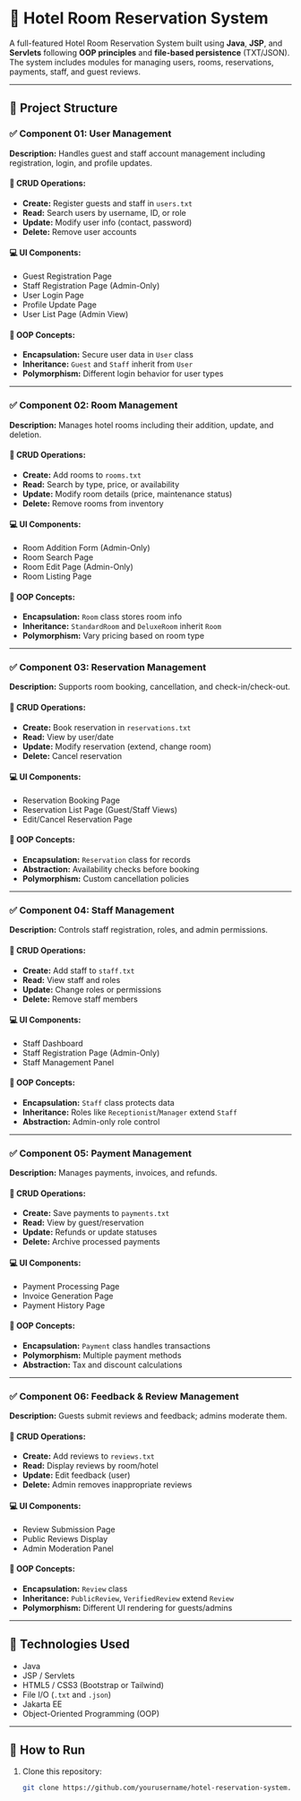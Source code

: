 # 🏨 Hotel Room Reservation System

A full-featured Hotel Room Reservation System built using **Java**, **JSP**, and **Servlets** following **OOP principles** and **file-based persistence** (TXT/JSON). The system includes modules for managing users, rooms, reservations, payments, staff, and guest reviews.

---

## 📁 Project Structure

### ✅ Component 01: User Management
**Description:** Handles guest and staff account management including registration, login, and profile updates.

#### 🔧 CRUD Operations:
- **Create:** Register guests and staff in `users.txt`
- **Read:** Search users by username, ID, or role
- **Update:** Modify user info (contact, password)
- **Delete:** Remove user accounts

#### 💻 UI Components:
- Guest Registration Page
- Staff Registration Page (Admin-Only)
- User Login Page
- Profile Update Page
- User List Page (Admin View)

#### 🧠 OOP Concepts:
- **Encapsulation:** Secure user data in `User` class
- **Inheritance:** `Guest` and `Staff` inherit from `User`
- **Polymorphism:** Different login behavior for user types

---

### ✅ Component 02: Room Management
**Description:** Manages hotel rooms including their addition, update, and deletion.

#### 🔧 CRUD Operations:
- **Create:** Add rooms to `rooms.txt`
- **Read:** Search by type, price, or availability
- **Update:** Modify room details (price, maintenance status)
- **Delete:** Remove rooms from inventory

#### 💻 UI Components:
- Room Addition Form (Admin-Only)
- Room Search Page
- Room Edit Page (Admin-Only)
- Room Listing Page

#### 🧠 OOP Concepts:
- **Encapsulation:** `Room` class stores room info
- **Inheritance:** `StandardRoom` and `DeluxeRoom` inherit `Room`
- **Polymorphism:** Vary pricing based on room type

---

### ✅ Component 03: Reservation Management
**Description:** Supports room booking, cancellation, and check-in/check-out.

#### 🔧 CRUD Operations:
- **Create:** Book reservation in `reservations.txt`
- **Read:** View by user/date
- **Update:** Modify reservation (extend, change room)
- **Delete:** Cancel reservation

#### 💻 UI Components:
- Reservation Booking Page
- Reservation List Page (Guest/Staff Views)
- Edit/Cancel Reservation Page

#### 🧠 OOP Concepts:
- **Encapsulation:** `Reservation` class for records
- **Abstraction:** Availability checks before booking
- **Polymorphism:** Custom cancellation policies

---

### ✅ Component 04: Staff Management
**Description:** Controls staff registration, roles, and admin permissions.

#### 🔧 CRUD Operations:
- **Create:** Add staff to `staff.txt`
- **Read:** View staff and roles
- **Update:** Change roles or permissions
- **Delete:** Remove staff members

#### 💻 UI Components:
- Staff Dashboard
- Staff Registration Page (Admin-Only)
- Staff Management Panel

#### 🧠 OOP Concepts:
- **Encapsulation:** `Staff` class protects data
- **Inheritance:** Roles like `Receptionist`/`Manager` extend `Staff`
- **Abstraction:** Admin-only role control

---

### ✅ Component 05: Payment Management
**Description:** Manages payments, invoices, and refunds.

#### 🔧 CRUD Operations:
- **Create:** Save payments to `payments.txt`
- **Read:** View by guest/reservation
- **Update:** Refunds or update statuses
- **Delete:** Archive processed payments

#### 💻 UI Components:
- Payment Processing Page
- Invoice Generation Page
- Payment History Page

#### 🧠 OOP Concepts:
- **Encapsulation:** `Payment` class handles transactions
- **Polymorphism:** Multiple payment methods
- **Abstraction:** Tax and discount calculations

---

### ✅ Component 06: Feedback & Review Management
**Description:** Guests submit reviews and feedback; admins moderate them.

#### 🔧 CRUD Operations:
- **Create:** Add reviews to `reviews.txt`
- **Read:** Display reviews by room/hotel
- **Update:** Edit feedback (user)
- **Delete:** Admin removes inappropriate reviews

#### 💻 UI Components:
- Review Submission Page
- Public Reviews Display
- Admin Moderation Panel

#### 🧠 OOP Concepts:
- **Encapsulation:** `Review` class
- **Inheritance:** `PublicReview`, `VerifiedReview` extend `Review`
- **Polymorphism:** Different UI rendering for guests/admins

---

## 🧪 Technologies Used
- Java
- JSP / Servlets
- HTML5 / CSS3 (Bootstrap or Tailwind)
- File I/O (`.txt` and `.json`)
- Jakarta EE
- Object-Oriented Programming (OOP)

---

## 📌 How to Run

1. Clone this repository:
   ```bash
   git clone https://github.com/yourusername/hotel-reservation-system.git
